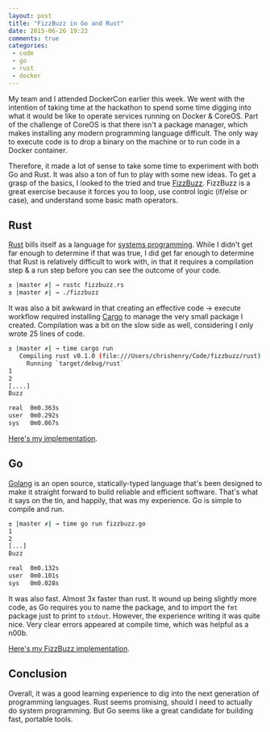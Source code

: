 ```yaml
---
layout: post
title: "FizzBuzz in Go and Rust"
date: 2015-06-26 19:23
comments: true
categories:
 - code
 - go
 - rust
 - docker
---
```


My team and I attended DockerCon earlier this week. We went with the intention
of taking time at the hackathon to spend some time digging into what it would be
like to operate services running on Docker &amp; CoreOS. Part of the challenge
of CoreOS is that there isn't a package manager, which makes installing any
modern programming language difficult. The only way to execute code is to drop a
binary on the machine or to run code in a Docker container.

Therefore, it made a lot of sense to take some time to experiment with both Go
and Rust. It was also a ton of fun to play with some new ideas. To get a grasp
of the basics, I looked to the tried and true [FizzBuzz](http://c2.com/cgi/wiki?FizzBuzzTest).
FizzBuzz is a great exercise because it forces you to loop, use control logic
(if/else or case), and understand some basic math operators.

<!-- more -->

## Rust

[Rust](http://www.rust-lang.org/) bills itself as a language for [systems
programming](https://en.wikipedia.org/wiki/System_software). While I didn't get
far enough to determine if that was true, I did get far enough to determine that
Rust is relatively difficult to work with, in that it requires a compilation
step &amp; a run step before you can see the outcome of your code.

``` bash Run a rust program
± |master ✗| → rustc fizzbuzz.rs
± |master ✗| → ./fizzbuzz
```

It was also a bit awkward in that creating an effective code &rarr;
execute workflow required installing [Cargo](https://crates.io/) to manage the
very small package I created. Compilation was a bit on the slow side as well,
considering I only wrote 25 lines of code.

``` bash Run my rust fizzbuzz program
± |master ✗| → time cargo run
   Compiling rust v0.1.0 (file:///Users/chrishenry/Code/fizzbuzz/rust)
     Running `target/debug/rust`
1
2
[....]
Buzz

real  0m0.363s
user  0m0.292s
sys   0m0.067s
```

[Here's my implementation](https://github.com/chrishenry/fizzbuzz/tree/master/rust).

## Go

[Golang](https://golang.org/) is an open source, statically-typed language
that's been designed to make it straight forward to build reliable and efficient
software. That's what it says on the tin, and happily, that was my experience.
Go is simple to compile and run.

``` bash Run my go fizzbuzz program
± |master ✗| → time go run fizzbuzz.go
1
2
[...]
Buzz

real  0m0.132s
user  0m0.101s
sys   0m0.028s
```

It was also fast. Almost 3x faster than rust. It wound up being slightly more
code, as Go requires you to name the package, and to import the `fmt` package
just to print to `stdout`. However, the experience writing it was quite nice.
Very clear errors appeared at compile time, which was helpful as a n00b.

[Here's my FizzBuzz implementation](https://github.com/chrishenry/fizzbuzz/blob/master/go/fizzbuzz.go).

## Conclusion

Overall, it was a good learning experience to dig into the next generation of
programming languages. Rust seems promising, should I need to actually do
system programming. But Go seems like a great candidate for building fast,
portable tools.

